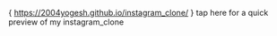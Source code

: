 { https://2004yogesh.github.io/instagram_clone/  } tap here for a quick preview of my instagram_clone
